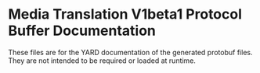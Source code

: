 # Media Translation V1beta1 Protocol Buffer Documentation

These files are for the YARD documentation of the generated protobuf files.
They are not intended to be required or loaded at runtime.

